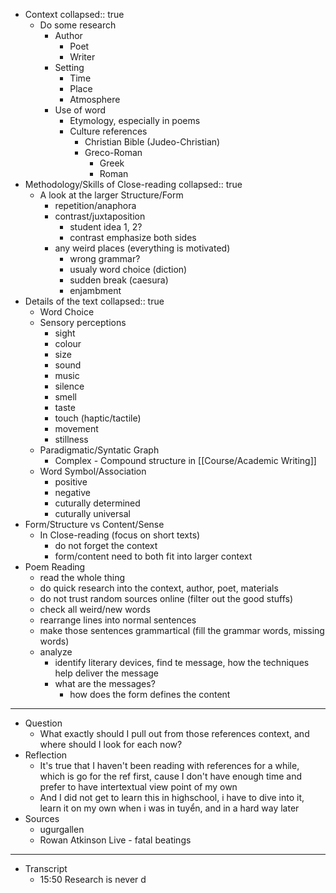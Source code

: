 - Context
  collapsed:: true
	- Do some research
		- Author
			- Poet
			- Writer
		- Setting
			- Time
			- Place
			- Atmosphere
		- Use of word
			- Etymology, especially in poems
			- Culture references
				- Christian Bible (Judeo-Christian)
				- Greco-Roman
					- Greek
					- Roman
- Methodology/Skills of Close-reading
  collapsed:: true
	- A look at the larger Structure/Form
		- repetition/anaphora
		- contrast/juxtaposition
			- student idea 1, 2?
			- contrast emphasize both sides
		- any weird places (everything is motivated)
			- wrong grammar?
			- usualy word choice (diction)
			- sudden break (caesura)
			- enjambment
- Details of the text
  collapsed:: true
	- Word Choice
	- Sensory perceptions
		- sight
		- colour
		- size
		- sound
		- music
		- silence
		- smell
		- taste
		- touch (haptic/tactile)
		- movement
		- stillness
	- Paradigmatic/Syntatic Graph
		- Complex - Compound structure in [[Course/Academic Writing]]
	- Word Symbol/Association
		- positive
		- negative
		- cuturally determined
		- cuturally universal
- Form/Structure vs Content/Sense
	- In Close-reading (focus on short texts)
		- do not forget the context
		- form/content need to both fit into larger context
- Poem Reading
	- read the whole thing
	- do quick research into the context, author, poet, materials
	- do not trust random sources online (filter out the good stuffs)
	- check all weird/new words
	- rearrange lines into normal sentences
	- make those sentences grammartical (fill the grammar words, missing words)
	- analyze
		- identify literary devices, find te message, how the techniques help deliver the message
		- what are the messages?
			- how does the form defines the content
- ---
- Question
	- What exactly should I pull out from those references context, and where should I look for each now?
- Reflection
	- It's true that I haven't been reading with references for a while, which is go for the ref first, cause I don't have enough time and prefer to have intertextual view point of my own
	- And I did not get to learn this in highschool, i have to dive into it, learn it on my own when i was in tuyển, and in a hard way later
- Sources
	- ugurgallen
	- Rowan Atkinson Live - fatal beatings
- ---
- Transcript
	- 15:50 Research is never d